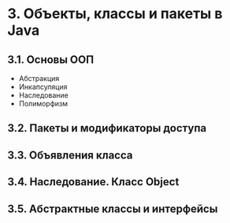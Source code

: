 # 3. Объекты, классы и пакеты в Java

## 3.1. Основы ООП

- Абстракция
- Инкапсуляция
- Наследование
- Полиморфизм

## 3.2. Пакеты и модификаторы доступа

## 3.3. Объявления класса

## 3.4. Наследование. Класс Object

## 3.5. Абстрактные классы и интерфейсы
